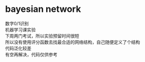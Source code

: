 # bayesian network
数字0/1识别  
机器学习课实验  
下周两门考试，所以实验预留时间很短  
所以没有使用评分函数去找最合适的网络结构，自己随便定义了个结构  
代码泛化较差  
有空再解决，代码仅供参考  
